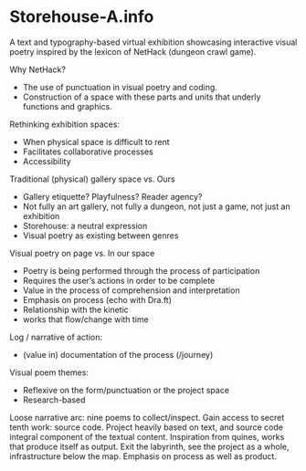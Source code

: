 # Storehouse-A.info

A text and typography-based virtual exhibition showcasing interactive visual poetry inspired by the lexicon of NetHack (dungeon crawl game).

Why NetHack?
- The use of punctuation in visual poetry and coding.
- Construction of a space with these parts and units that underly functions and graphics. 

Rethinking exhibition spaces:
- When physical space is difficult to rent
- Facilitates collaborative processes
- Accessibility

Traditional (physical) gallery space vs. Ours

- Gallery etiquette? Playfulness? Reader agency? 
- Not fully an art gallery, not fully a dungeon, not just a game, not just an exhibition
- Storehouse: a neutral expression
- Visual poetry as existing between genres

Visual poetry on page vs. In our space

- Poetry is being performed through the process of participation
- Requires the user’s actions in order to be complete
- Value in the process of comprehension and interpretation
- Emphasis on process (echo with Dra.ft)
- Relationship with the kinetic
- works that flow/change with time

Log / narrative of action:
- (value in) documentation of the process (/journey) 

Visual poem themes:
- Reflexive on the form/punctuation or the project space
- Research-based

Loose narrative arc: nine poems to collect/inspect. Gain access to secret tenth work: source code. Project heavily based on text, and source code integral component of the textual content. Inspiration from quines, works that produce itself as output. Exit the labyrinth, see the project as a whole, infrastructure below the map. Emphasis on process as well as product.